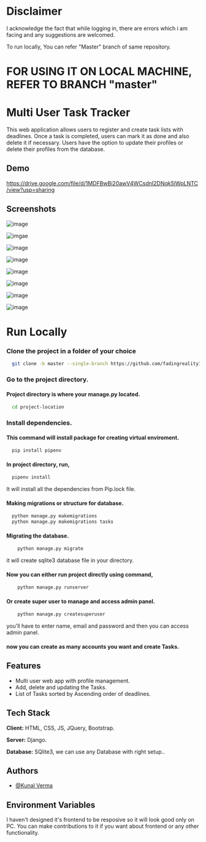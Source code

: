 # Disclaimer

I acknowledge the fact that while logging in, there are errors which i am facing and any suggestions are welcomed.

To run locally, You can refer "Master" branch of same repository.

# FOR USING IT ON LOCAL MACHINE, REFER TO BRANCH "master"

# Multi User Task Tracker

This web application allows users to register and create task lists with deadlines. Once a task is completed, users can mark it as done and also delete it if necessary. Users have the option to update their profiles or delete their profiles from the database.
## Demo

https://drive.google.com/file/d/1MDFBwBi20awV4WCsdnI2DNqk5lWpLNTC/view?usp=sharing

## Screenshots

![image](https://github.com/fadingreality1/Multi-user-Task-tracker-webapp-using-django/assets/114291201/22466417-890d-48de-9c88-398d9fac6225)

![imgae](https://github.com/fadingreality1/Multi-user-Task-tracker-webapp-using-django/assets/114291201/9ea297e3-a7b5-4354-9c36-10ec0c9b68d2)

![image](https://github.com/fadingreality1/Multi-user-Task-tracker-webapp-using-django/assets/114291201/d6a8c285-6ebd-4601-b7ea-082bb65853e7)

![image](https://github.com/fadingreality1/Multi-user-Task-tracker-webapp-using-django/assets/114291201/40dd83ac-53c6-4650-bb86-9909c0369c16)

![image](https://github.com/fadingreality1/Multi-user-Task-tracker-webapp-using-django/assets/114291201/933dc593-a14d-4787-990e-fb4a3302acfc)

![image](https://github.com/fadingreality1/Multi-user-Task-tracker-webapp-using-django/assets/114291201/29ca2c54-b27f-49e3-bd66-c4f5f74e5f18)

![image](https://github.com/fadingreality1/Multi-user-Task-tracker-webapp-using-django/assets/114291201/953ea8b5-20a3-473b-8909-4f9fa94c4924)

![image](https://github.com/fadingreality1/Multi-user-Task-tracker-webapp-using-django/assets/114291201/bc801ddf-e431-4658-8e24-9b55c9d175f3)


# Run Locally

### Clone the project in a folder of your choice

```bash
  git clone -b master --single-branch https://github.com/fadingreality1/Multi-user-Task-tracker-webapp-using-django
```

### Go to the project directory.
#### Project directory is where your manage.py located.

```bash
  cd project-location
```

### Install dependencies.

#### This command will install package for creating virtual enviroment.
```bash
  pip install pipenv
```

#### In project directory, run,

```bash
  pipenv install 
```

It will install all the dependencies from Pip.lock file.

#### Making migrations or structure for database.

```bash
  python manage.py makemigrations
  python manage.py makemigrations tasks
```

#### Migrating the database.

```bash
    python manage.py migrate
```
it will create sqlite3 database file in your directory.

#### Now you can either run project directly using command,

```bash
    python manage.py runserver
```
#### Or create super user to manage and access admin panel.

```bash
    python manage.py createsuperuser
```
you'll have to enter name, email and password and then you can access admin panel.

#### now you can create as many accounts you want and create Tasks.
## Features

- Multi user web app with profile management.
- Add, delete and updating the Tasks.
- List of Tasks sorted by Ascending order of deadlines.

## Tech Stack

**Client:** HTML, CSS, JS, JQuery, Bootstrap.

**Server:** Django.

**Database:** SQlite3, we can use any Database with right setup..




## Authors

- [@Kunal Verma](https://www.github.com/fadingreality1)


## Environment Variables

I haven't designed it's frontend to be resposive so it will look good only on PC.
You can make contributions to it if you want about frontend or any other functionality.
